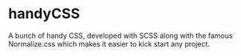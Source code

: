 handyCSS
========

A bunch of handy CSS, developed with SCSS along with the famous Normalize.css which makes it easier to kick start any project.

